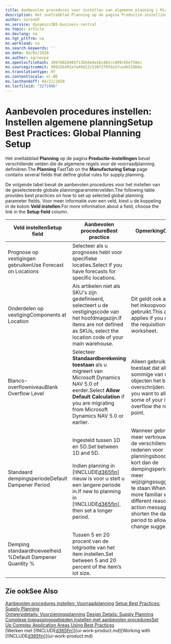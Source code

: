 ```yaml
---
title: Aanbevolen procedures voor instellen van algemene planning | Microsoft Docs
description: Het sneltabblad Planning op de pagina Productie-instellingen bevat verschillende velden die de algemene regels voor de voorraadplanning definiëren.
author: SorenGP
ms.service: dynamics365-business-central
ms.topic: article
ms.devlang: na
ms.tgt_pltfrm: na
ms.workload: na
ms.search.keywords: ''
ms.date: 04/01/2020
ms.author: sgroespe
ms.openlocfilehash: 3897602d405f13b5de4a1bc401cc409cb5ef58ec
ms.sourcegitcommit: 99915b493a7e49d12c530f2f9fda1fcedb518b6e
ms.translationtype: HT
ms.contentlocale: nl-BE
ms.lasthandoff: 04/21/2020
ms.locfileid: "3271906"
---
```

# <a name="setup-best-practices-global-planning-setup"></a><span data-ttu-id="07267-103">Aanbevolen procedures instellen: Instellen algemene planning</span><span class="sxs-lookup"><span data-stu-id="07267-103">Setup Best Practices: Global Planning Setup</span></span>
<span data-ttu-id="07267-104">Het sneltabblad **Planning** op de pagina **Productie-instellingen** bevat verschillende velden die de algemene regels voor de voorraadplanning definiëren.</span><span class="sxs-lookup"><span data-stu-id="07267-104">The **Planning** FastTab on the **Manufacturing Setup** page contains several fields that define global rules for supply planning.</span></span>  

 <span data-ttu-id="07267-105">De volgende tabel bevat de aanbevolen procedures voor het instellen van de geselecteerde globale planningparametervelden.</span><span class="sxs-lookup"><span data-stu-id="07267-105">The following table provides best practices on how to set up selected global planning parameter fields.</span></span> <span data-ttu-id="07267-106">Voor meer informatie over een veld, kiest u de koppeling in de kolom **Veld instellen**.</span><span class="sxs-lookup"><span data-stu-id="07267-106">For more information about a field, choose the link in the **Setup field** column.</span></span>  

|<span data-ttu-id="07267-107">Veld instellen</span><span class="sxs-lookup"><span data-stu-id="07267-107">Setup field</span></span>|<span data-ttu-id="07267-108">Aanbevolen procedure</span><span class="sxs-lookup"><span data-stu-id="07267-108">Best practice</span></span>|<span data-ttu-id="07267-109">Opmerking</span><span class="sxs-lookup"><span data-stu-id="07267-109">Comment</span></span>|  
|-----------------|-------------------|-------------|  
|<span data-ttu-id="07267-110">Prognose op vestigingen gebruiken</span><span class="sxs-lookup"><span data-stu-id="07267-110">Use Forecast on Locations</span></span>|<span data-ttu-id="07267-111">Selecteer als u prognoses hebt voor specifieke locaties.</span><span class="sxs-lookup"><span data-stu-id="07267-111">Select if you have forecasts for specific locations.</span></span>||  
|<span data-ttu-id="07267-112">Onderdelen op vestiging</span><span class="sxs-lookup"><span data-stu-id="07267-112">Components at Location</span></span>|<span data-ttu-id="07267-113">Als artikelen niet als SKU's zijn gedefinieerd, selecteert u de vestigingscode van het hoofdmagazijn.</span><span class="sxs-lookup"><span data-stu-id="07267-113">If items are not defined as SKUs, select the location code of your main warehouse.</span></span>|<span data-ttu-id="07267-114">Dit geldt ook als u alleen het inkoopvoorstel gebruikt.</span><span class="sxs-lookup"><span data-stu-id="07267-114">This also applies if you only use the requisition worksheet.</span></span>|  
|<span data-ttu-id="07267-115">Blanco-overflowniveau</span><span class="sxs-lookup"><span data-stu-id="07267-115">Blank Overflow Level</span></span>|<span data-ttu-id="07267-116">Selecteer **Standaardberekening toestaan** als u migreert van Microsoft Dynamics NAV 5.0 of eerder.</span><span class="sxs-lookup"><span data-stu-id="07267-116">Select **Allow Default Calculation** if you are migrating from Microsoft Dynamics NAV 5.0 or earlier.</span></span>|<span data-ttu-id="07267-117">Alleen gebruiken als u toestaat dat alle of sommige van uw objecten het bestelpunt overschrijden.</span><span class="sxs-lookup"><span data-stu-id="07267-117">Use only if you want to allow all or some of your items to overflow the reorder point.</span></span>|  
|<span data-ttu-id="07267-118">Standaard dempingsperiode</span><span class="sxs-lookup"><span data-stu-id="07267-118">Default Dampener Period</span></span>|<span data-ttu-id="07267-119">Ingesteld tussen 1D en 5D.</span><span class="sxs-lookup"><span data-stu-id="07267-119">Set between 1D and 5D.</span></span><br /><br /> <span data-ttu-id="07267-120">Indien planning in [!INCLUDE[d365fin](includes/d365fin_md.md)] nieuw is voor u stelt u een langere periode in.</span><span class="sxs-lookup"><span data-stu-id="07267-120">If new to planning in [!INCLUDE[d365fin](includes/d365fin_md.md)], then set a longer period.</span></span>|<span data-ttu-id="07267-121">Wanneer gebruikers meer vertrouwd zijn met de verschillende redenen voor planningsboodschappen, kort dan de dempingsperiode in om meer wijzigingssuggesties toe te staan.</span><span class="sxs-lookup"><span data-stu-id="07267-121">When users are more familiar with the different reasons for action messages, then shorten the dampener period to allow more change suggestions.</span></span>|  
|<span data-ttu-id="07267-122">Demping standaardhoeveelheid %</span><span class="sxs-lookup"><span data-stu-id="07267-122">Default Dampener Quantity %</span></span>|<span data-ttu-id="07267-123">Tussen 5 en 20 procent van de lotgrootte van het item instellen.</span><span class="sxs-lookup"><span data-stu-id="07267-123">Set between 5 and 20 percent of the item’s lot size.</span></span>||  

## <a name="see-also"></a><span data-ttu-id="07267-124">Zie ook</span><span class="sxs-lookup"><span data-stu-id="07267-124">See Also</span></span>  
 <span data-ttu-id="07267-125">[Aanbevolen procedures instellen: Voorraadplanning](setup-best-practices-supply-planning.md) </span><span class="sxs-lookup"><span data-stu-id="07267-125">[Setup Best Practices: Supply Planning](setup-best-practices-supply-planning.md) </span></span>  
 <span data-ttu-id="07267-126">[Ontwerpdetails: Voorzieningsplanning](design-details-supply-planning.md) </span><span class="sxs-lookup"><span data-stu-id="07267-126">[Design Details: Supply Planning](design-details-supply-planning.md) </span></span>  
 [<span data-ttu-id="07267-127">Complexe toepassingsgebieden instellen met aanbevolen procedures</span><span class="sxs-lookup"><span data-stu-id="07267-127">Set Up Complex Application Areas Using Best Practices</span></span>](set-up-complex-application-areas-using-best-practices.md)  
 <span data-ttu-id="07267-128">[Werken met [!INCLUDE[d365fin](includes/d365fin_md.md)]](ui-work-product.md)</span><span class="sxs-lookup"><span data-stu-id="07267-128">[Working with [!INCLUDE[d365fin](includes/d365fin_md.md)]](ui-work-product.md)</span></span>
